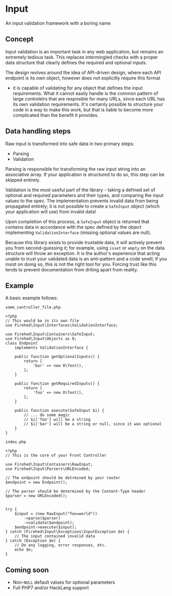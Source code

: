 Input
=====
An input validation framework with a boring name

Concept
-----
Input validation is an important task in any web application, but remains an
extremely tedious task.  This replaces intermingled checks with a proper data
structure that clearly defines the required and optional inputs.

The design reolves around the idea of API-driven design, where each API
endpoint is its own object, however does not explicitly require this format
- it is capable of validating for any object that defines the input
requirements. What it cannot easily handle is the common pattern of large
controlelrs that are respnsible for many URLs, since each URL has its own
validation requirements. It's certainly possible to structure your code in
a way to make this work, but that is liable to become more complicated than the
benefit it provides.


Data handling steps
-----
Raw input is transformed into safe data in two primary steps:

* Parsing
* Validation

Parsing is responsible for transforming the raw input string into an associative
array. If your application is structured to do so, this step can be skipped
entirely.

Validation is the most useful part of the library - taking a defined set of
optional and required parameters and their types, and comparing the input
values to the spec. The implementation prevents invalid data from being
propagated entirely; it is not possible to create a `SafeInput` object (which
your application will use) from invalid data!

Upon completion of this process, a `SafeInput` object is returned that contains
data in accordance with the spec defined by the object implementing
`ValidationInterface` (missing optional values are null).

Because this library exists to provide trustable data, it will actively prevent
you from second-guessing it; for example, using `isset` or `empty` on the data
structure will throw an exception. It is the author's experience that acting
unable to trust your validated data is an anti-pattern and a code smell; if you
insist on doing so, this is not the right tool for you. Forcing trust like this
tends to prevent documentation from driting apart from reality.

Example
-----

A basic example follows:

`some_controller_file.php`

    <?php
    // This would be in its own file
    use Firehed\Input\Interfaces\ValidationInterface;

    use Firehed\Input\Containers\SafeInput;
    use Firehed\Input\Objects as O;
    class Endpoint
        implements ValidationInterface {

        public function getOptionalInputs() {
            return [
                'bar' => new O\Text(),
            ];
        }

        public function getRequiredInputs() {
            return [
                'foo' => new O\Text(),
            ];
        }

        public function execute(SafeInput $i) {
            // ... do some magic
            // $i['foo'] will be a string
            // $i['bar'] will be a string or null, since it was optional
        }
    }

`index.php`

    <?php
    // This is the core of your Front Controller

    use Firehed\Input\Containers\RawInput;
    use Firehed\Input\Parsers\URLEncoded;

    // The endpoint should be detrmined by your router
    $endpoint = new Endpoint();

    // The parser should be determined by the Content-Type header
    $parser = new URLEncoded();


    try {
        $input = (new RawInput("foo=world"))
            ->parse($parser)
            ->validate($endpoint);
        $endpoint->execute($input);
    } catch (Firehed\Input\Exceptions\InputException $e) {
        // The input contained invalid data
    } catch (Exception $e) {
        // Do any logging, error responses, etc.
        echo $e;
    }



Coming soon
-----

* Non-`NULL` default values for optional parameters
* Full PHP7 and/or HackLang support
